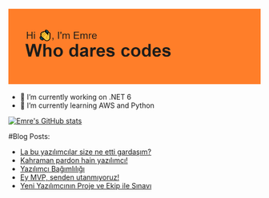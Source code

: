![MasterHead](https://github.com/emert117/emert117/blob/main/header.png)

- 🔭 I’m currently working on .NET 6 
- 🌱 I’m currently learning AWS and Python

[![Emre's GitHub stats](https://github-readme-stats.vercel.app/api?username=emert117)](https://github.com/anuraghazra/github-readme-stats)

#Blog Posts:
<!-- BLOG-POST-LIST:START -->
- [La bu yazılımcılar size ne etti gardaşım?](https://www.saascommando.com/2022/06/la-bu-yazlmclar-size-ne-etti-gardasm.html)
- [Kahraman pardon hain yazılımcı!](https://www.saascommando.com/2022/05/kahraman-pardon-hain-yazlmc.html)
- [Yazılımcı Bağımlılığı](https://www.saascommando.com/2022/04/yazlmc-bagmllg.html)
- [Ey MVP, senden utanmıyoruz!](https://www.saascommando.com/2022/03/ey-mvp-senden-utanmyoruz.html)
- [Yeni Yazılımcının Proje ve Ekip ile Sınavı](https://www.saascommando.com/2022/02/yeni-yazlmcnn-proje-ve-ekip-ilesnav.html)
<!-- BLOG-POST-LIST:END -->

